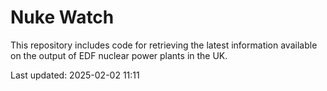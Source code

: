 # Nuke Watch

This repository includes code for retrieving the latest information available on the output of EDF nuclear power plants in the UK.

Last updated: 2025-02-02 11:11